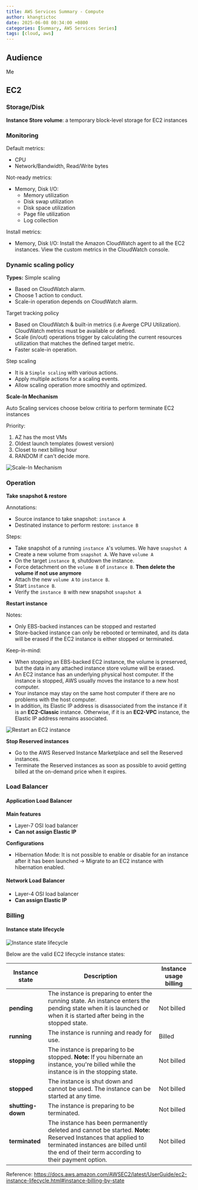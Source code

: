 ```yaml
---
title: AWS Services Summary - Compute
author: khangtictoc
date: 2025-06-08 00:34:00 +0800
categories: [Summary, AWS Services Series]
tags: [cloud, aws]
---
```


## Audience

Me

## EC2

### Storage/Disk

**Instance Store volume**: a temporary block-level storage for EC2 instances

### Monitoring

Default metrics:

- CPU
- Network/Bandwidth, Read/Write bytes

Not-ready metrics:

- Memory, Disk I/O:
  - Memory utilization
  - Disk swap utilization
  - Disk space utilization
  - Page file utilization
  - Log collection

Install metrics:

- Memory, Disk I/O: Install the Amazon CloudWatch agent to all the EC2 instances. View the custom metrics in the CloudWatch console.

### Dynamic scaling policy

**Types:**
Simple scaling

- Based on CloudWatch alarm.
- Choose 1 action to conduct.
- Scale-in operation depends on CloudWatch alarm.

Target tracking policy

- Based on CloudWatch & built-in metrics (i.e Averge CPU Utilization). CloudWatch metrics must be available or defined.
- Scale (in/out) operations trigger by calculating the current resources utilization that matches the defined target metric.
- Faster scale-in operation.

Step scaling

- It is a `Simple scaling` with various actions.
- Apply multiple actions for a scaling events.
- Allow scaling operation more smoothly and optimized.

**Scale-In Mechanism**

Auto Scaling services choose below critiria to perform terminate EC2 instances

Priority:

1. AZ has the most VMs
2. Oldest launch templates (lowest version)
3. Closet to next billing hour
4. RANDOM if can't decide more.

![Scale-In Mechanism](assets/img/2025/aws/services-series/ASG-default-policy-evaluation-flowchart.png)

### Operation

**Take snapshot & restore**

Annotations:

- Source instance to take snapshot: `instance A`
- Destinated instance to perform restore: `instance B`

Steps:

- Take snapshot of a running `instance A`'s volumes. We have `snapshot A`
- Create a new volume from `snapshot A`. We have `volume A`
- On the target `instance B`, shutdown the instance.
- Force detachment on the `volume B` of `instance B`. **Then delete the volume if not use anymore**
- Attach the new `volume A` to `instance B`.
- Start `instance B`.
- Verify the `instance B` with new snapshot `snapshot A`

**Restart instance**

Notes:

- Only EBS-backed instances can be stopped and restarted
- Store-backed instance can only be rebooted or terminated, and its data will be erased if the EC2 instance is either stopped or terminated.

Keep-in-mind:

- When stopping an EBS-backed EC2 instance, the volume is preserved, but the data in any attached instance store volume will be erased.
- An EC2 instance has an underlying physical host computer. If the instance is stopped, AWS usually moves the instance to a new host computer.
- Your instance may stay on the same host computer if there are no problems with the host computer.
- In addition, its Elastic IP address is disassociated from the instance if it is an **EC2-Classic** instance. Otherwise, if it is an **EC2-VPC** instance, the Elastic IP address remains associated.

![Restart an EC2 instance](assets/img/2025/aws/services-series/instance-store.jpg)

**Stop Reserved instances**

- Go to the AWS Reserved Instance Marketplace and sell the Reserved instances.
- Terminate the Reserved instances as soon as possible to avoid getting billed at the on-demand price when it expires.

### Load Balancer

#### Application Load Balancer

**Main features**

- Layer-7 OSI load balancer
- **Can not assign Elastic IP**

**Configurations**

- Hibernation Mode: It is not possible to enable or disable for an instance after it has been launched -> Migrate to an EC2 instance with hibernation enabled.

#### Network Load Balancer

- Layer-4 OSI load balancer
- **Can assign Elastic IP**

### Billing

#### Instance state lifecycle

![Instance state lifecycle](assets/img/2025/aws/services-series/instance_lifecycle.png)

Below are the valid EC2 lifecycle instance states:

| Instance state    | Description                                                                                                                                                                                                  | Instance usage billing |
| ----------------- | ------------------------------------------------------------------------------------------------------------------------------------------------------------------------------------------------------------ | ---------------------- |
| **pending**       | The instance is preparing to enter the running state. An instance enters the pending state when it is launched or when it is started after being in the stopped state.                                       | Not billed             |
| **running**       | The instance is running and ready for use.                                                                                                                                                                   | Billed                 |
| **stopping**      | The instance is preparing to be stopped. **Note:** If you hibernate an instance, you're billed while the instance is in the stopping state.                                                                  | Not billed             |
| **stopped**       | The instance is shut down and cannot be used. The instance can be started at any time.                                                                                                                       | Not billed             |
| **shutting-down** | The instance is preparing to be terminated.                                                                                                                                                                  | Not billed             |
| **terminated**    | The instance has been permanently deleted and cannot be started. **Note:** Reserved Instances that applied to terminated instances are billed until the end of their term according to their payment option. | Not billed             |

Reference: https://docs.aws.amazon.com/AWSEC2/latest/UserGuide/ec2-instance-lifecycle.html#instance-billing-by-state
